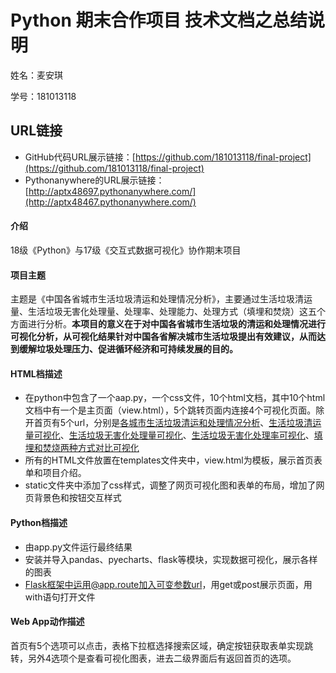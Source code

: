 # Python 期末合作项目 技术文档之总结说明
姓名：麦安琪

学号：181013118
## URL链接
* GitHub代码URL展示链接：[https://github.com/181013118/final-project](https://github.com/181013118/final-project)
* Pythonanywhere的URL展示链接：[http://aptx48697.pythonanywhere.com/](http://aptx48467.pythonanywhere.com/)

#### 介绍
18级《Python》与17级《交互式数据可视化》协作期末项目

#### 项目主题
主题是《中国各省城市生活垃圾清运和处理情况分析》，主要通过生活垃圾清运量、生活垃圾无害化处理量、处理率、处理能力、处理方式（填埋和焚烧）这五个方面进行分析。**本项目的意义在于对中国各省城市生活垃圾的清运和处理情况进行可视化分析，从可视化结果针对中国各省解决城市生活垃圾提出有效建议，从而达到缓解垃圾处理压力、促进循环经济和可持续发展的目的。**

#### HTML档描述
* 在python中包含了一个aap.py，一个css文件，10个html文档，其中10个html文档中有一个是主页面（view.html），5个跳转页面内连接4个可视化页面。除开首页有5个url，分别是[各城市生活垃圾清运和处理情况分析](http://aptx48467.pythonanywhere.com/hurun)、[生活垃圾清运量可视化](http://aptx48467.pythonanywhere.com/clear)、[生活垃圾无害化处理量可视化](http://aptx48467.pythonanywhere.com/deal)、[生活垃圾无害化处理率可视化](http://aptx48467.pythonanywhere.com/with)、[填埋和焚烧两种方式对比可视化](http://aptx48467.pythonanywhere.com/way)
* 所有的HTML文件放置在templates文件夹中，view.html为模板，展示首页表单和项目介绍。
* static文件夹中添加了css样式，调整了网页可视化图和表单的布局，增加了网页背景色和按钮交互样式

#### Python档描述
* 由app.py文件运行最终结果
* 安装并导入pandas、pyecharts、flask等模块，实现数据可视化，展示各样的图表
* Flask框架中运用@app.route加入可变参数url，用get或post展示页面，用with语句打开文件


#### Web App动作描述
首页有5个选项可以点击，表格下拉框选择搜索区域，确定按钮获取表单实现跳转，另外4选项个是查看可视化图表，进去二级界面后有返回首页的选项。
